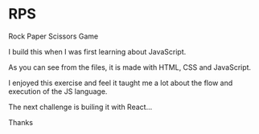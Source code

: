 # RPS
Rock Paper Scissors Game

I build this when I was first learning about JavaScript. 

As you can see from the files, it is made with HTML, CSS and JavaScript.

I enjoyed this exercise and feel it taught me a lot about the flow and execution of the JS language.

The next challenge is builing it with React...

Thanks
